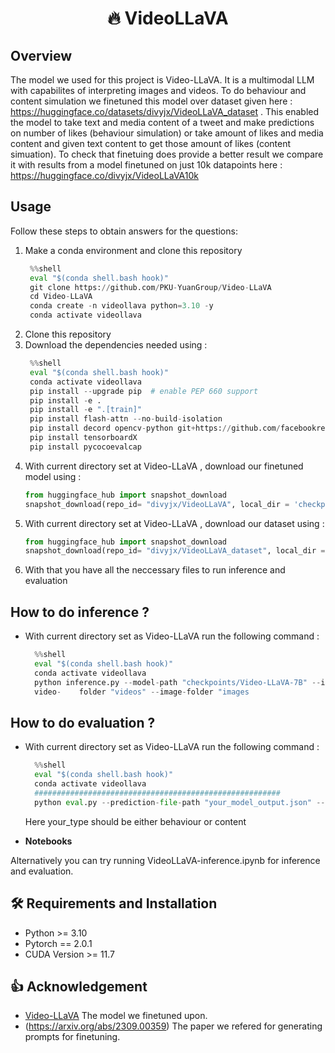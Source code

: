 
<div align= "center">
    <h1> 🔥 VideoLLaVA</h1>
</div>

## Overview

The model we used for this project is Video-LLaVA. It is a multimodal LLM with capabilites of interpreting images and videos. To do behaviour and content simulation we finetuned this model over dataset given here : https://huggingface.co/datasets/divyjx/VideoLLaVA_dataset . This enabled the model to take text and media content of a tweet and make predictions on number of likes (behaviour simulation) or take amount of likes and media content and given text content to get those amount of likes (content simuation). To check that finetuing does provide a better result we compare it with results from a model finetuned on just 10k datapoints here : https://huggingface.co/divyjx/VideoLLaVA10k

## Usage

Follow these steps to obtain answers for the questions:

1. Make a conda environment and clone this repository
   ```python
    %%shell
    eval "$(conda shell.bash hook)"
    git clone https://github.com/PKU-YuanGroup/Video-LLaVA
    cd Video-LLaVA
    conda create -n videollava python=3.10 -y
    conda activate videollava
   
2. Clone this repository
3. Download the dependencies needed using :
   ```python
    %%shell
    eval "$(conda shell.bash hook)"
    conda activate videollava
    pip install --upgrade pip  # enable PEP 660 support
    pip install -e .
    pip install -e ".[train]"
    pip install flash-attn --no-build-isolation
    pip install decord opencv-python git+https://github.com/facebookresearch/pytorchvideo.git@28fe037d212663c6a24f373b94cc5d478c8c1a1d
    pip install tensorboardX
    pip install pycocoevalcap
   ```
4. With current directory set at Video-LLaVA , download our finetuned model using :
   ```python
   from huggingface_hub import snapshot_download
   snapshot_download(repo_id= "divyjx/VideoLLaVA", local_dir = 'checkpoints/Video-LLaVA-7B', local_dir_use_symlinks=True)
   ```
5. With current directory set at Video-LLaVA , download our dataset using :
   ```python
   from huggingface_hub import snapshot_download
   snapshot_download(repo_id= "divyjx/VideoLLaVA_dataset", local_dir = 'tuning_data', local_dir_use_symlinks=True, repo_type = 'dataset')
   ```
6. With that you have all the neccessary files to run inference and evaluation


## How to do inference ?

- With current directory set as Video-LLaVA run the following command :
  ```python
    %%shell
    eval "$(conda shell.bash hook)"
    conda activate videollava
    python inference.py --model-path "checkpoints/Video-LLaVA-7B" --instruct-path "tuning_data/your_data.json" --output-file-path "your_model_output.json" --    
    video-    folder "videos" --image-folder "images
  ```

## How to do evaluation ?

- With current directory set as Video-LLaVA run the following command :
  ```python
    %%shell
    eval "$(conda shell.bash hook)"
    conda activate videollava
    #######################################################
    python eval.py --prediction-file-path "your_model_output.json" --input-file-path "tuning_data/your_data.json" --type-of-data "your_type"
  ```
  Here your_type should be either behaviour or content

* **Notebooks**

Alternatively you can try running VideoLLaVA-inference.ipynb for inference and evaluation.


## 🛠️ Requirements and Installation
* Python >= 3.10
* Pytorch == 2.0.1
* CUDA Version >= 11.7

## 👍 Acknowledgement
* [Video-LLaVA](https://github.com/PKU-YuanGroup/Video-LLaVA) The model we finetuned upon.
* (https://arxiv.org/abs/2309.00359) The paper we refered for generating prompts for finetuning.



